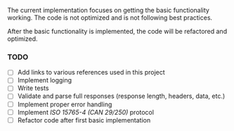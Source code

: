 The current implementation focuses on getting the basic functionality working. The code is not optimized and is not
following best practices. 

After the basic functionality is implemented, the code will be refactored and optimized.

### TODO
- [ ] Add links to various references used in this project
- [ ] Implement logging
- [ ] Write tests
- [ ] Validate and parse full responses (response length, headers, data, etc.)
- [ ] Implement proper error handling
- [ ] Implement *ISO 15765-4 (CAN 29/250)* protocol
- [ ] Refactor code after first basic implementation